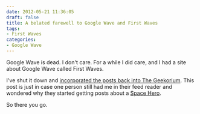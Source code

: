 ```yaml
---
date: 2012-05-21 11:36:05
draft: false
title: A belated farewell to Google Wave and First Waves
tags:
- First Waves
categories:
- Google Wave
---
```


Google Wave is dead. I don't care. For a while I did care, and I had a site about Google Wave called First Waves.

I've shut it down and [incorporated the posts back into The Geekorium](https://the.geekorium.com.au/categories/google-wave/). This post is just in case one person still had me in their feed reader and wondered why they started getting posts about a [Space Hero](https://the.geekorium.com.au/categories/space-flight-704/).

So there you go.
